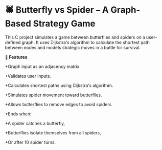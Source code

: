 # 🕷️ Butterfly vs Spider – A Graph-Based Strategy Game

This C project simulates a game between butterflies and spiders on a user-defined graph. It uses Dijkstra's algorithm to calculate the shortest path between nodes and models strategic moves in a battle for survival.

**📌 Features**

+Graph input as an adjacency matrix.


+Validates user inputs.

+Calculates shortest paths using Dijkstra's algorithm.

+Simulates spider movement toward butterflies.

+Allows butterflies to remove edges to avoid spiders.

+Ends when:

+A spider catches a butterfly,

+Butterflies isolate themselves from all spiders,

+Or after 10 spider turns.
